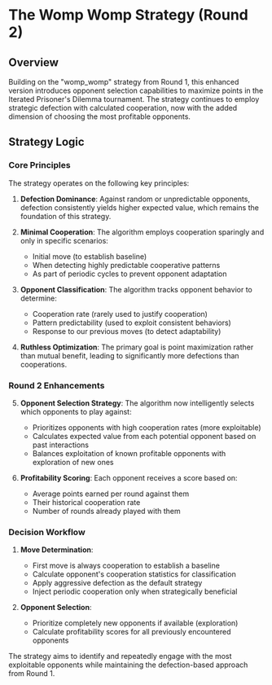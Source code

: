 # The Womp Womp Strategy (Round 2)

## Overview
Building on the "womp_womp" strategy from Round 1, this enhanced version introduces opponent selection capabilities to maximize points in the Iterated Prisoner's Dilemma tournament. The strategy continues to employ strategic defection with calculated cooperation, now with the added dimension of choosing the most profitable opponents.

## Strategy Logic

### Core Principles
The strategy operates on the following key principles:

1. **Defection Dominance**: Against random or unpredictable opponents, defection consistently yields higher expected value, which remains the foundation of this strategy.

2. **Minimal Cooperation**: The algorithm employs cooperation sparingly and only in specific scenarios:
   - Initial move (to establish baseline)
   - When detecting highly predictable cooperative patterns
   - As part of periodic cycles to prevent opponent adaptation

3. **Opponent Classification**: The algorithm tracks opponent behavior to determine:
   - Cooperation rate (rarely used to justify cooperation)
   - Pattern predictability (used to exploit consistent behaviors)
   - Response to our previous moves (to detect adaptability)

4. **Ruthless Optimization**: The primary goal is point maximization rather than mutual benefit, leading to significantly more defections than cooperations.

### Round 2 Enhancements

5. **Opponent Selection Strategy**: The algorithm now intelligently selects which opponents to play against:
   - Prioritizes opponents with high cooperation rates (more exploitable)
   - Calculates expected value from each potential opponent based on past interactions
   - Balances exploitation of known profitable opponents with exploration of new ones

6. **Profitability Scoring**: Each opponent receives a score based on:
   - Average points earned per round against them
   - Their historical cooperation rate
   - Number of rounds already played with them

### Decision Workflow

1. **Move Determination**: 
   - First move is always cooperation to establish a baseline
   - Calculate opponent's cooperation statistics for classification
   - Apply aggressive defection as the default strategy
   - Inject periodic cooperation only when strategically beneficial

2. **Opponent Selection**:
   - Prioritize completely new opponents if available (exploration)
   - Calculate profitability scores for all previously encountered opponents


The strategy aims to identify and repeatedly engage with the most exploitable opponents while maintaining the  defection-based approach from Round 1.